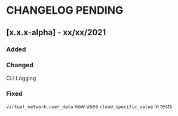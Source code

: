 CHANGELOG PENDING
=========

## [x.x.x-alpha] - xx/xx/2021

### Added

### Changed

CLI Logging

### Fixed

`virtual_network.user_data` now uses `cloud_specific_value` in tests